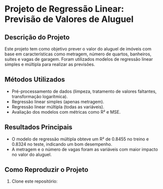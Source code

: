 # Projeto de Regressão Linear: Previsão de Valores de Aluguel

## Descrição do Projeto
Este projeto tem como objetivo prever o valor do aluguel de imóveis com base em características como metragem, número de quartos, banheiros, suites e vagas de garagem. Foram utilizados modelos de regressão linear simples e múltipla para realizar as previsões.

## Métodos Utilizados
- Pré-processamento de dados (limpeza, tratamento de valores faltantes, transformação logarítmica).
- Regressão linear simples (apenas metragem).
- Regressão linear múltipla (todas as variáveis).
- Avaliação dos modelos com métricas como R² e MSE.

## Resultados Principais
- O modelo de regressão múltipla obteve um R² de 0.8455 no treino e 0.8324 no teste, indicando um bom desempenho.
- A metragem e o número de vagas foram as variáveis com maior impacto no valor do aluguel.

## Como Reproduzir o Projeto
1. Clone este repositório:
   ```bash

